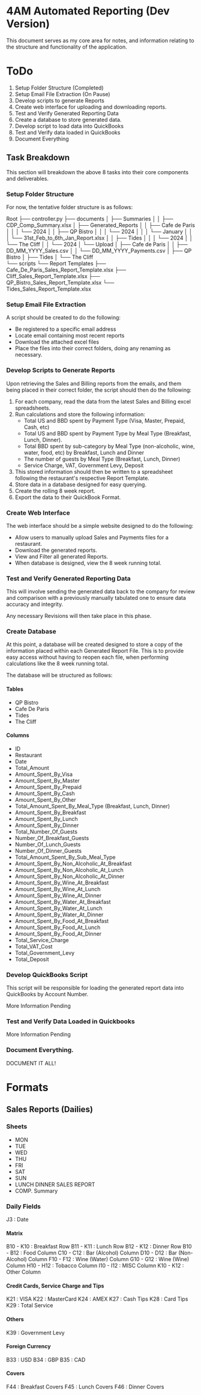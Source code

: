 # 4AM Automated Reporting (Dev Version)

This document serves as my core area for notes, and information relating to the structure and functionality of the application.

# ToDo
1. Setup Folder Structure (Completed)
2. Setup Email File Extraction (On Pause)
3. Develop scripts to generate Reports
4. Create web interface for uploading and downloading reports.
5. Test and Verify Generated Reporting Data
6. Create a database to store generated data.
7. Develop script to load data into QuickBooks
8. Test and Verify data loaded in QuickBooks
9. Document Everything

## Task Breakdown
This section will breakdown the above 8 tasks into their core components and deliverables.

### Setup Folder Structure
For now, the tentative folder structure is as follows:

Root
├── controller.py
├── documents
│   ├── Summaries
│   │   ├── CDP_Comp_Summary.xlsx
│   ├── Generated_Reports
│   │   ├── Cafe de Paris
│   │   │   └── 2024
│   │   ├── QP Bistro
│   │   │   └── 2024
│   │   │       └── January
│   │   │           └── 31st_Feb_to_6th_Jan_Report.xlsx
│   │   ├── Tides
│   │   │   └── 2024
│   │   └── The Cliff
│   │       └── 2024
│   └── Upload
│       ├── Cafe de Paris
│       │   ├── DD_MM_YYYY_Sales.csv
│       │   └── DD_MM_YYYY_Payments.csv
│       ├── QP Bistro
│       ├── Tides
│       └── The Cliff    
└── scripts
    └── Report Templates
        ├── Cafe_De_Paris_Sales_Report_Template.xlsx
        ├── Cliff_Sales_Report_Template.xlsx
        ├── QP_Bistro_Sales_Report_Template.xlsx
        └── Tides_Sales_Report_Template.xlsx


### Setup Email File Extraction
A script should be created to do the following:
- Be registered to a specific email address
- Locate email containing most recent reports
- Download the attached excel files
- Place the files into their correct folders, doing any renaming as necessary.

### Develop Scripts to Generate Reports
Upon retrieving the Sales and Billing reports from the emails, and them being placed in their correct folder, the script should then do the following:

1. For each company, read the data from the latest Sales and Billing excel spreadsheets.
2. Run calculations and store the following information:
    - Total US and BBD spent by Payment Type (Visa, Master, Prepaid, Cash, etc)
    - Total US and BBD spent by Payment Type by Meal Type (Breakfast, Lunch, Dinner).
    - Total BBD spent by sub-category by Meal Type (non-alcoholic, wine, water, food, etc) by Breakfast, Lunch and Dinner
    - The number of guests by Meal Type (Breakfast, Lunch, Dinner)
    - Service Charge, VAT, Government Levy, Deposit
3. This stored information should then be written to a spreadsheet following the restaurant's respective Report Template.
4. Store data in a database designed for easy querying.
5. Create the rolling 8 week report.
6. Export the data to their QuickBook Format.

### Create Web Interface
The web interface should be a simple website designed to do the following:
- Allow users to manually upload Sales and Payments files for a restaurant.
- Download the generated reports.
- View and Filter all generated Reports.
- When database is designed, view the 8 week running total.

### Test and Verify Generated Reporting Data
This will involve sending the generated data back to the company for review and comparison with a previously manually tabulated one to ensure data accuracy and integrity.

Any necessary Revisions will then take place in this phase.

### Create Database
At this point, a database will be created designed to store a copy of the information placed within each Generated Report File. This is to provide easy access without having to reopen each file, when performing calculations like the 8 week running total.

The database will be structured as follows:

#### Tables
- QP Bistro
- Cafe De Paris
- Tides
- The Cliff

#### Columns
- ID
- Restaurant
- Date
- Total_Amount
- Amount_Spent_By_Visa
- Amount_Spent_By_Master
- Amount_Spent_By_Prepaid
- Amount_Spent_By_Cash
- Amount_Spent_By_Other
- Total_Amount_Spent_By_Meal_Type (Breakfast, Lunch, Dinner)
- Amount_Spent_By_Breakfast
- Amount_Spent_By_Lunch
- Amount_Spent_By_Dinner
- Total_Number_Of_Guests
- Number_Of_Breakfast_Guests
- Number_Of_Lunch_Guests
- Number_Of_Dinner_Guests
- Total_Amount_Spent_By_Sub_Meal_Type
- Amount_Spent_By_Non_Alcoholic_At_Breakfast
- Amount_Spent_By_Non_Alcoholic_At_Lunch
- Amount_Spent_By_Non_Alcoholic_At_Dinner
- Amount_Spent_By_Wine_At_Breakfast
- Amount_Spent_By_Wine_At_Lunch
- Amount_Spent_By_Wine_At_Dinner
- Amount_Spent_By_Water_At_Breakfast
- Amount_Spent_By_Water_At_Lunch
- Amount_Spent_By_Water_At_Dinner
- Amount_Spent_By_Food_At_Breakfast
- Amount_Spent_By_Food_At_Lunch
- Amount_Spent_By_Food_At_Dinner
- Total_Service_Charge
- Total_VAT_Cost
- Total_Government_Levy
- Total_Deposit

### Develop QuickBooks Script
This script will be responsible for loading the generated report data into QuickBooks by Account Number.

More Information Pending

### Test and Verify Data Loaded in Quickbooks
More Information Pending

### Document Everything.

DOCUMENT IT ALL!

# Formats

## Sales Reports (Dailies)

### Sheets
- MON
- TUE
- WED
- THU
- FRI
- SAT
- SUN
- LUNCH DINNER SALES REPORT
- COMP. Summary

### Daily Fields

J3 : Date

#### Matrix
B10 - K10 : Breakfast Row
B11 - K11 : Lunch Row
B12 - K12 : Dinner Row
B10 - B12 : Food Column
C10 - C12 : Bar (Alcohol) Column
D10 - D12 : Bar (Non-Alcohol) Column
F10 - F12 : Wine (Water) Column
G10 - G12 : Wine (Wine) Column
H10 - H12 : Tobacco Column
I10 - I12 : MISC Column
K10 - K12 : Other Column

#### Credit Cards, Service Charge and Tips
K21 : VISA
K22 : MasterCard
K24 : AMEX
K27 : Cash Tips
K28 : Card Tips
K29 : Total Service

#### Others
K39 : Government Levy

#### Foreign Currency
B33 : USD
B34 : GBP
B35 : CAD

#### Covers
F44 : Breakfast Covers 
F45 : Lunch Covers
F46 : Dinner Covers